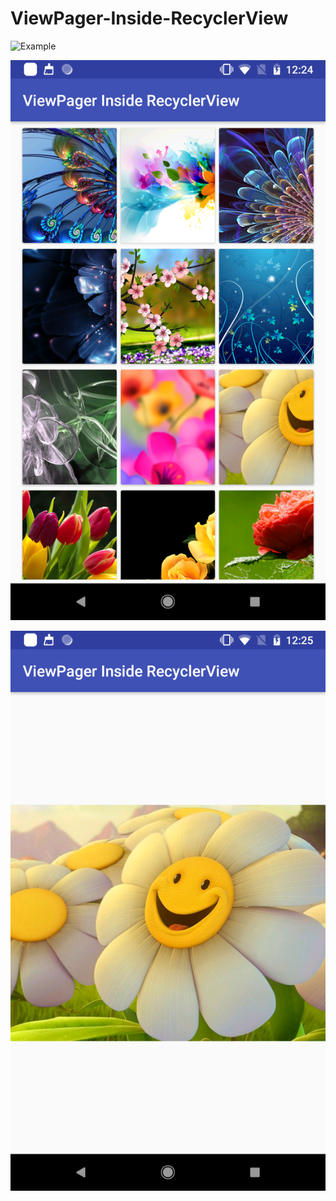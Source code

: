 # ViewPager-Inside-RecyclerView


![Example](preview.gif)

![Screenshot](screenshot_1.jpg)

![Screenshot](screenshot_2.jpg)
